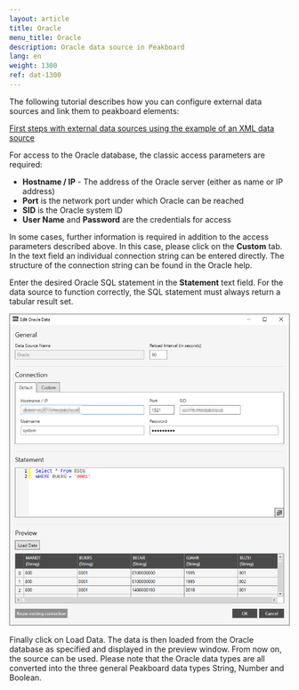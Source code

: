 ```yaml
---
layout: article
title: Oracle
menu_title: Oracle
description: Oracle data source in Peakboard
lang: en
weight: 1300
ref: dat-1300
---
```

The following tutorial describes how you can configure external data sources and link them to peakboard elements:

[First steps with external data sources using the example of an XML data source](/tutorials/en-xml-data.html)

For access to the Oracle database, the classic access parameters are required: 

* **Hostname / IP** - The address of the Oracle server (either as name or IP address) 
* **Port** is the network port under which Oracle can be reached
* **SID** is the Oracle system ID
* **User Name** and **Password** are the credentials for access


In some cases, further information is required in addition to the access parameters described above. 
In this case, please click on the **Custom** tab. 
In the text field an individual connection string can be entered directly. The structure of the connection string can be found in the Oracle help.

Enter the desired Oracle SQL statement in the **Statement** text field. For the data source to function correctly, the SQL statement must always return a tabular result set.

![Oracle Data Source Dialog](/assets/images/data-sources/oracle/add-oracle-data.png)

Finally click on Load Data. The data is then loaded from the Oracle database as specified and displayed in the preview window. From now on, the source can be used. Please note that the Oracle data types are all converted into the three general Peakboard data types String, Number and Boolean.
